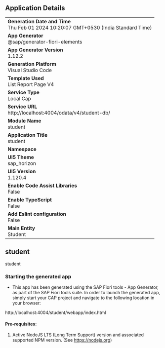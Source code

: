 ## Application Details
|               |
| ------------- |
|**Generation Date and Time**<br>Thu Feb 01 2024 10:20:07 GMT+0530 (India Standard Time)|
|**App Generator**<br>@sap/generator-fiori-elements|
|**App Generator Version**<br>1.12.2|
|**Generation Platform**<br>Visual Studio Code|
|**Template Used**<br>List Report Page V4|
|**Service Type**<br>Local Cap|
|**Service URL**<br>http://localhost:4004/odata/v4/student-db/
|**Module Name**<br>student|
|**Application Title**<br>student|
|**Namespace**<br>|
|**UI5 Theme**<br>sap_horizon|
|**UI5 Version**<br>1.120.4|
|**Enable Code Assist Libraries**<br>False|
|**Enable TypeScript**<br>False|
|**Add Eslint configuration**<br>False|
|**Main Entity**<br>Student|

## student

student

### Starting the generated app

-   This app has been generated using the SAP Fiori tools - App Generator, as part of the SAP Fiori tools suite.  In order to launch the generated app, simply start your CAP project and navigate to the following location in your browser:

http://localhost:4004/student/webapp/index.html

#### Pre-requisites:

1. Active NodeJS LTS (Long Term Support) version and associated supported NPM version.  (See https://nodejs.org)


